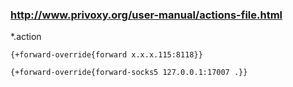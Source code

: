 
### http://www.privoxy.org/user-manual/actions-file.html

*.action

    {+forward-override{forward x.x.x.115:8118}}

    {+forward-override{forward-socks5 127.0.0.1:17007 .}}

